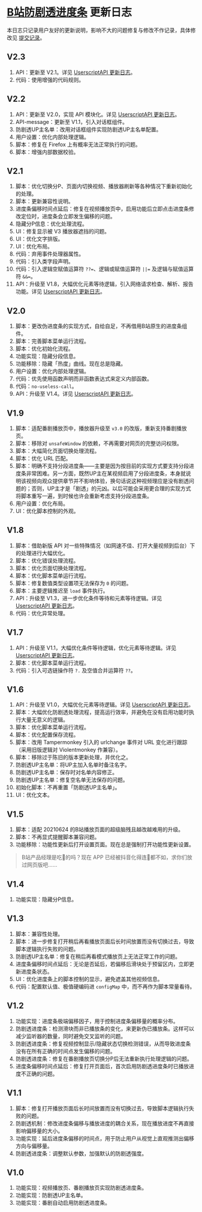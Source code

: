 # [B站防剧透进度条](https://greasyfork.org/zh-CN/scripts/411092) 更新日志

本日志只记录用户友好的更新说明，影响不大的问题修复与修改不作记录，具体修改见 [提交记录](https://gitee.com/liangjiancang/userscript/commits/master/script/BilibiliNoSpoilProgressBar)。

## V2.3

1. API：更新至 V2.1。详见 [UserscriptAPI 更新日志](https://gitee.com/liangjiancang/userscript/blob/master/lib/UserscriptAPI/changelog.md)。
2. 代码：使用增强的代码规则。

## V2.2

1. API：更新至 V2.0，实现 API 模块化。详见 [UserscriptAPI 更新日志](https://gitee.com/liangjiancang/userscript/blob/master/lib/UserscriptAPI/changelog.md)。
2. API-message：更新至 V1.1，引入对话框组件。
3. 防剧透UP主名单：改用对话框组件实现防剧透UP主名单配置。
4. 用户设置：优化内部处理逻辑。
5. 脚本：修复在 Firefox 上有概率无法正常执行的问题。
6. 脚本：增强内部数据校验。

## V2.1

1. 脚本：优化切换分P、页面内切换视频、播放器刷新等各种情况下重新初始化的处理。
2. 脚本：更新兼容性说明。
3. 进度条偏移时间点延后：修复在视频播放页中，启用功能后立即点击进度条修改定位时，进度条会立即发生偏移的问题。
4. 隐藏分P信息：优化处理流程。
5. UI：修复显示被 V3 播放器遮挡的问题。
6. UI：优化文字排版。
7. UI：优化布局。
8. 代码：弃用事件处理器属性。
9. 代码：引入类字段声明。
10. 代码：引入逻辑空赋值运算符 `??=`、逻辑或赋值运算符 `||=` 及逻辑与赋值运算符 `&&=`。
11. API：升级至 V1.8，大幅优化元素等待逻辑，引入网络请求检查、解析、报告功能。详见 [UserscriptAPI 更新日志](https://gitee.com/liangjiancang/userscript/blob/master/lib/UserscriptAPI/changelog.md)。

## V2.0

1. 脚本：更改伪进度条的实现方式，自给自足，不再借用B站原生的进度条组件。
2. 脚本：完善脚本菜单运行流程。
3. 脚本：优化初始化流程。
4. 功能实现：隐藏分段信息。
5. 功能移除：隐藏「热度」曲线。现在总是隐藏。
6. 用户设置：优化内部处理逻辑。
7. 代码：优先使用函数声明而非函数表达式来定义内部函数。
8. 代码：`no-useless-call`。
9. API：升级至 V1.4。详见 [UserscriptAPI 更新日志](https://gitee.com/liangjiancang/userscript/blob/master/lib/UserscriptAPI/changelog.md)。

## V1.9

1. 脚本：适配番剧播放页中，播放器升级至 `v3.0` 的改版，重新支持番剧播放页。
2. 脚本：移除对 `unsafeWindow` 的依赖，不再需要对网页的完整访问权限。
3. 脚本：大幅简化页面切换处理流程。
4. 脚本：优化 URL 匹配。
5. 脚本：明确不支持分段进度条——主要是因为按目前的实现方式要支持分段进度条非常困难。另一方面，既然UP主在某视频启用了分段进度条，本身就说明该视频向观众提供章节并不影响体验，换句话说这种视频理应是没有剧透问题的；否则，UP主才是「剧透」的元凶。以后可能会采用更合理的实现方式将脚本重写一遍，到时候也许会重新考虑支持分段进度条。
6. 用户设置：优化布局。
7. UI：优化脚本控制的外观。

## V1.8

1. 脚本：借助新版 API 对一些特殊情况（如网速不佳、打开大量视频到后台）下的处理进行大幅优化。
2. 脚本：优化错误处理流程。
3. 脚本：优化页面切换处理流程。
4. 脚本：优化脚本菜单运行流程。
5. 脚本：修复数值类型设置项无法保存为 `0` 的问题。
6. 脚本：主要逻辑推迟至 `load` 事件执行。
7. API：升级至 V1.3，进一步优化条件等待和元素等待逻辑。详见 [UserscriptAPI 更新日志](https://gitee.com/liangjiancang/userscript/blob/master/lib/UserscriptAPI/changelog.md)。
8. 代码：优化异常处理。

## V1.7

1. API：升级至 V1.1，大幅优化条件等待逻辑，优化元素等待逻辑。详见 [UserscriptAPI 更新日志](https://gitee.com/liangjiancang/userscript/blob/master/lib/UserscriptAPI/changelog.md)。
2. 脚本：优化脚本菜单运行流程。
3. 代码：引入可选链操作符 `?.` 及空值合并运算符 `??`。

## V1.6

1. API：升级至 V1.0，大幅优化元素等待逻辑。详见 [UserscriptAPI 更新日志](https://gitee.com/liangjiancang/userscript/blob/master/lib/UserscriptAPI/changelog.md)。
2. 脚本：大幅优化防剧透处理流程，提高运行效率，并避免在没有启用功能时执行大量无意义的逻辑。
3. 脚本：优化脚本菜单运行流程。
4. 脚本：优化配置保存流程。
5. 脚本：改用 Tampermonkey 引入的 urlchange 事件对 URL 变化进行跟踪（采用旧版逻辑对 Violentmonkey 作兼容）。
6. 脚本：移除过于陈旧的版本更新处理，并优化之。
7. 防剧透UP主名单：将UP主加入名单时备注名字。
8. 防剧透UP主名单：保存时对名单内容修正。
9. 防剧透UP主名单：修复空名单无法保存的问题。
10. 初始化脚本：不再重置「防剧透UP主名单」。
11. UI：优化文本。

## V1.5

1. 脚本：适配 20210624 的B站播放页面的超级脑残且越改越难用的升级。
2. 脚本：不再显式提醒脚本兼容问题。
3. 功能移除：功能性更新后打开设置页面。现在总是强制打开功能性更新设置。

> B站产品经理是吃💩的吗？现在 APP 已经被抖音化得连💩都不如，求你们放过网页版吧……

## V1.4

1. 功能实现：隐藏分P信息。

## V1.3

1. 脚本：兼容性处理。
2. 脚本：进一步修复打开稍后再看播放页面后长时间放置而没有切换过去，导致脚本逻辑执行失败的问题。
3. 防剧透UP主名单：修复在稍后再看模式播放页上无法正常工作的问题。
4. 进度条偏移时间点延后：无论是否延后，若偏移后滑块处于预留区内，立即更新进度条状态。
5. UI：优化进度条上的脚本控制的显示，避免遮盖其他视频信息。
6. 代码：配置默认值、极值硬编码进 `configMap` 中，而不再作为脚本常量看待。

## V1.2

1. 功能实现：进度条极端偏移因子，用于控制进度条偏移量的概率分布。
2. 防剧透进度条：检测滑块而非已播放条的变化，来更新伪已播放条。这样可以减少监听器的数量，同时避免交叉监听的问题。
3. 防剧透进度条：修复视频控制显示/隐藏状态切换检测错误，从而导致进度条没有在所有正确的时间点发生偏移的问题。
4. 防剧透进度条：修复在番剧播放页切换分P后无法重新执行处理逻辑的问题。
5. 进度条偏移时间点延后：修复打开页面后，首次启用防剧透进度条时已播放进度不正确的问题。

## V1.1

1. 脚本：修复打开播放页面后长时间放置而没有切换过去，导致脚本逻辑执行失败的问题。
2. 防剧透机制：修改进度条偏移与播放进度的耦合关系，现在播放进度不再直接影响偏移量的大小。
3. 功能实现：延后进度条偏移的时间点，用于防止用户从视觉上直观推测出偏移方向与偏移量。
4. 防剧透进度条：调整默认参数，加强默认的防剧透强度。

## V1.0

1. 功能实现：视频播放页、番剧播放页实现防剧透进度条。
2. 功能实现：防剧透UP主名单。
3. 功能实现：番剧自动启用防剧透进度条。
